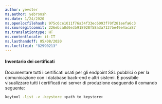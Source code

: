 ```yaml
---
author: yevster
ms.author: yebronsh
ms.date: 1/24/2020
ms.openlocfilehash: 975c6ce1011f76a34f33ec6093f70f281eefa6c3
ms.sourcegitcommit: 226ebca0d0e3b918928f58a3a7127be49e4aca87
ms.translationtype: HT
ms.contentlocale: it-IT
ms.lasthandoff: 05/08/2020
ms.locfileid: "82990213"
---
```

#### <a name="inventory-certificates"></a>Inventario dei certificati

Documentare tutti i certificati usati per gli endpoint SSL pubblici o per la comunicazione con i database back-end e altri sistemi. È possibile visualizzare tutti i certificati nei server di produzione eseguendo il comando seguente:

```bash
keytool -list -v -keystore <path to keystore>
```
